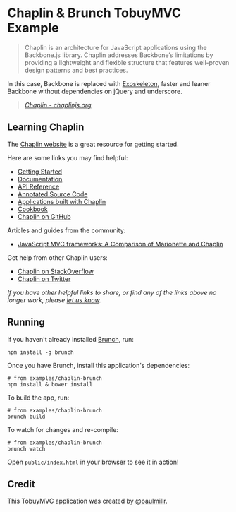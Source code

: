 # Chaplin & Brunch TobuyMVC Example

> Chaplin is an architecture for JavaScript applications using the Backbone.js library. Chaplin addresses Backbone’s limitations by providing a lightweight and flexible structure that features well-proven design patterns and best practices.

In this case, Backbone is replaced with [Exoskeleton](http://exosjs.com),
faster and leaner Backbone without dependencies on jQuery and underscore.

> _[Chaplin - chaplinjs.org](http://chaplinjs.org)_


## Learning Chaplin

The [Chaplin website](http://chaplinjs.org) is a great resource for getting started.

Here are some links you may find helpful:

* [Getting Started](https://github.com/chaplinjs/chaplin/blob/master/docs/getting_started.md)
* [Documentation](https://github.com/chaplinjs/chaplin/tree/master/docs)
* [API Reference](https://github.com/chaplinjs/chaplin/tree/master/docs#api-docs)
* [Annotated Source Code](http://chaplinjs.org/annotated/chaplin.html)
* [Applications built with Chaplin](https://github.com/chaplinjs/chaplin/wiki/Projects-and-companies-using-Chaplin)
* [Cookbook](https://github.com/chaplinjs/chaplin/wiki/Cookbook)
* [Chaplin on GitHub](https://github.com/chaplinjs)

Articles and guides from the community:

* [JavaScript MVC frameworks: A Comparison of Marionette and Chaplin](http://9elements.com/io/index.php/comparison-of-marionette-and-chaplin/)

Get help from other Chaplin users:

* [Chaplin on StackOverflow](http://stackoverflow.com/questions/tagged/chaplinjs)
* [Chaplin on Twitter](http://twitter.com/chaplinjs)

_If you have other helpful links to share, or find any of the links above no longer work, please [let us know](https://github.com/tastejs/tobuymvc/issues)._


## Running

If you haven't already installed [Brunch](http://brunch.io), run:

	npm install -g brunch

Once you have Brunch, install this application's dependencies:

	# from examples/chaplin-brunch
	npm install & bower install

To build the app, run:

	# from examples/chaplin-brunch
	brunch build

To watch for changes and re-compile:

	# from examples/chaplin-brunch
	brunch watch

Open `public/index.html` in your browser to see it in action!


## Credit

This TobuyMVC application was created by [@paulmillr](http://paulmillr.com).
